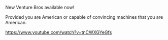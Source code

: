 New Venture Bros available now!

Provided you are American or capable of convincing machines that you are American.

https://www.youtube.com/watch?v=tnCWXGYeGfs